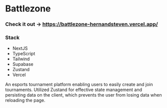 # Battlezone 		
### Check it out -> https://battlezone-hernandsteven.vercel.app/
### Stack
- NextJS
- TypeScript
- Tailwind
- Supabase
- Zustand
- Vercel

An esports tournament platform enabling users to easily create and join tournaments.
Utilized Zustand for effective state management and persisting data on the client, which prevents the user from losing data when reloading the page.

